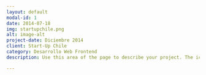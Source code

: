 ```yaml
---
layout: default
modal-id: 1
date: 2014-07-18
img: startupchile.png
alt: image-alt
project-date: Diciembre 2014
client: Start-Up Chile
category: Desarrollo Web Frontend
description: Use this area of the page to describe your project. The icon above is part of a free icon set by <a href="https://sellfy.com/p/8Q9P/jV3VZ/">Flat Icons</a>. On their website, you can download their free set with 16 icons, or you can purchase the entire set with 146 icons for only $12!

---
```

